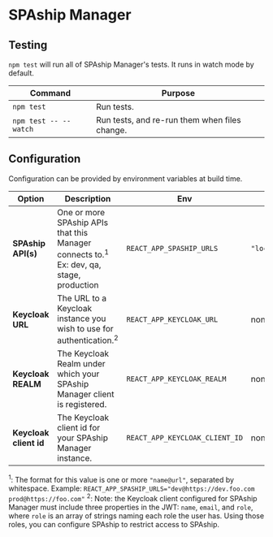 # SPAship Manager

## Testing

`npm test` will run all of SPAship Manager's tests. It runs in watch mode by default.

| Command               | Purpose                                       |
| --------------------- | --------------------------------------------- |
| `npm test`            | Run tests.                                    |
| `npm test -- --watch` | Run tests, and re-run them when files change. |

## Configuration

Configuration can be provided by environment variables at build time.

| Option                 | Description                                                                                        | Env                            | Default                         |
| ---------------------- | -------------------------------------------------------------------------------------------------- | ------------------------------ | ------------------------------- |
| **SPAship API(s)**     | One or more SPAship APIs that this Manager connects to.<sup>1</sup> Ex: dev, qa, stage, production | `REACT_APP_SPASHIP_URLS`       | `"local@http://localhost:8008"` |
| **Keycloak URL**       | The URL to a Keycloak instance you wish to use for authentication.<sup>2</sup>                     | `REACT_APP_KEYCLOAK_URL`       | none                            |
| **Keycloak REALM**     | The Keycloak Realm under which your SPAship Manager client is registered.                          | `REACT_APP_KEYCLOAK_REALM`     | none                            |
| **Keycloak client id** | The Keycloak client id for your SPAship Manager instance.                                          | `REACT_APP_KEYCLOAK_CLIENT_ID` | none                            |

<sup>1</sup>: The format for this value is one or more `"name@url"`, separated by whitespace. Example: `REACT_APP_SPASHIP_URLS="dev@https://dev.foo.com prod@https://foo.com"`
<sup>2</sup>: Note: the Keycloak client configured for SPAship Manager must include three properties in the JWT: `name`, `email`, and `role`, where `role` is an array of strings naming each role the user has. Using those roles, you can configure SPAship to restrict access to SPAship.

